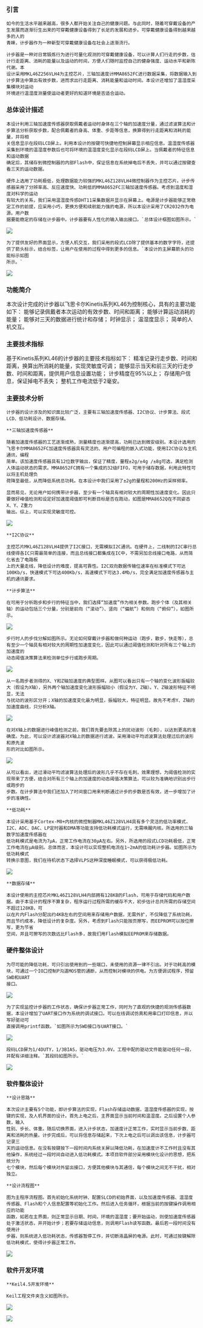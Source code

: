### 引言

    如今的生活水平越来越高，很多人都开始关注自己的健康问题。与此同时，随着可穿戴设备的产生发展而逐渐衍生出来的可穿戴健康设备得到了长足的发展和进步。可穿戴健康设备得到越来越多的人的
	青睐，计步器作为一种新型可穿戴健康设备在社会上逐渐流行。

    计步器是一种对日常锻炼行为进行可量化观测的可穿戴健康设备，可以计算人们行走的步数，估计行走距离、消耗的能量以及运动的时间，方便人们随时监控自己的健身强度、运动水平和新陈代谢。本
	设计采用MKL46Z256VLH4为主控芯片，三轴加速度计MMA8652FC进行数据采集，将数据输入到计步算法中算出有效步数，进而求出行走距离、消耗能量和运动时间。本设计还增加了温湿度采集模块对运动
	环境进行温湿度测量使运动者更好的知道环境是否适合运动。

	
### 总体设计描述

    本设计利用三轴加速度传感器获取佩戴者运动时身体在三个轴的加速度分量，通过滤波算法和计步算法分析获取步数，配合佩戴者的身高、体重、步距等信息，换算得到行走距离和消耗的能量，并将相
	关信息显示在段码LCD屏上。利用本设计的按键可快捷地控制屏幕显示相应信息。温湿度传感器采集到环境的温湿度参数后也可将环境的温湿度变化显示在段码LCD屏上。当佩戴者的特征信息和运动数据
	确定后，其储存到微控制器的内部Flash中，保证信息在系统掉电后不丢失，并可以通过按键查看三天的运动数据。

    硬件上选用了功耗极低，处理数据能力较强的MKL46Z128VLH4微控制器作为主控芯片。计步传感器采用了分辨率高、反应速度快、功耗低的MMA8652FC三轴加速度传感器。考虑到温度和湿度对科学的运动
	有较大的关系，我们采用温湿度传感DHT11采集数据并显示在屏幕上。电源是计步器能够正常稳定工作的前提，应采用小巧，更换方便和续航能力强的电源，所以本设计采用了CR2032作为电源。用户数
	据要能稳定的存储在计步器中。计步器要有人性化的输入输出接口。`总体设计框图如图所示。`

![](/images/posts/pedometer/image1.png)

	为了提供友好的界面显示，方便人机交互，我们采用的段式LCD除了提供基本的数字字符，还提供了箭头标示，结合标签，让用户在使用的过程中得到更多的信息。`本设计的主屏幕箭头的功能标示如图
	所示。`

![](/images/posts/pedometer/image2.png)


### 功能简介

本次设计完成的计步器以飞思卡尔Kinetis系列KL46为控制核心，具有的主要功能如下：
	能够记录佩戴者本次运动的有效步数、时间和距离；
	能够计算运动消耗的能量；
	能够对三天的数据进行统计和存储；
	时钟显示；
	温湿度显示；
	简单的人机交互。
	
	
### 主要技术指标

基于Kinetis系列KL46的计步器的主要技术指标如下：
	精准记录行走步数、时间和距离，换算出所消耗的能量，实现灵敏度可调；
	能够显示当天和前三天的行走步数、时间和距离，提供用户信息设置功能；
	计步精度在95%以上；
	存储用户信息，保证掉电不丢失；
	整机工作电流低于2毫安。	

	
### 主要技术分析

	计步器的设计涉及的知识面比较广泛，主要有三轴加速度传感器、I2C协议、计步算法、段式LCD、低功耗设计、数据存储。

	**三轴加速度传感器**
	
    随着加速度传感器的工艺逐渐成熟，测量精度也逐渐提高，功耗已达到微安级别。本设计选用的飞思卡尔MMA8652FC加速度传感器具有灵活的、用户可编程的嵌入式功能，使用I2C协议与主机通讯，编程
	简单。该加速度传感器具有12位数字输出，保证了精度，量程±2g/±4g /±8g可选，满足检测人体运动状态的需求。MMA8652FC拥有一个集成的32级FIFO，可用于储存数据，利用此特性可以将主机处理负
	荷降至最低，从而降低系统总功耗。在本设计中我们采用了±2g的量程和200Hz的采样频率。

    显而易见，无论用户如何携带计步器，至少有一个轴具有相对较大的周期性加速度变化。因此只要做好峰值检测和设定好加速度阈值即可判断目标是否在跑动，如图是MMA8652Q在不同姿态X、Y、Z重力
	输出。综上，可以实现灵敏度可控。	

![](/images/posts/pedometer/image3.png)

	**I2C协议**

    主控芯片MKL46Z128VLH4提供了I2C接口，无需模拟I2C通讯。在硬件上，二线制的I2C串行总线使得各IC只需最简单的连接，而且总线接口都集成在IC中，不需另加总线接口电路，从而简化省去了电路板
	上的大量走线，降低设计的难度，提高可靠性。I2C双向数据传输位速率在标准模式下可达100Kb/s，快速模式下可达400Kb/s，高速模式下可达3.4Mb/s，完全满足加速度传感器与主机的通讯要求。

	**计步算法**

    在可用于分析跑步和步行的特征当中，我们选择“加速度”作为相关参数。跑步个体（及其相关轴）的运动包括三个分量，分别是前向（“滚动”）、竖向（“偏航”）和侧向（“俯仰”），如图所示。	

![](/images/posts/pedometer/image4.png)

	步行时人的步伐分解如图所示。无论如何穿戴计步器和做何种运动（跑步，散步，快走等），总有至少一个轴具有相对较大的周期性加速度变化，因此可以通过阈值检测和针对所有三个轴上的加速度的
	动态阈值决策算法来检测单位步行或跑步周期。

![](/images/posts/pedometer/image5.png)

	从一名跑步者测得的X、Y和Z轴加速度的典型图样。从图可以看出只有一个轴的变化波形振幅较大（假设为X轴），另外两个轴加速度变化波形振幅较小（假设为Y、Z轴）。Y、Z轴波形特征不明显，无法
	与扰动的波形区分开；X轴的加速度变化最为明显，振幅较大，特征明显。故先不考虑Y、Z轴的加速度曲线，只分析X轴。

![](/images/posts/pedometer/image6.png)

	在对X轴上的数据进行峰值检测之前，我们首先要去除其上的扰动波形（毛刺），以达到更高的准确度。为此，可以设计滤波器对X轴上的数据进行滤波。采用滑动平均滤波算法处理过后的波形和原先波
	形的对比如图所示。

![](/images/posts/pedometer/image7.png)

    从可以看出，进过滑动平均滤波算法处理后的波形几乎不存在毛刺，效果理想，为阈值检测的实现带来了方便，结合对所有三个轴上的加速度的动态阈值决策算法，可以较为准确地识别出步行或跑步的
	步数。在计步算法中我们还加入了时间窗口用来判断通过计步的步数是否有效，进一步增加了计步的准确性。

	**低功耗**

	本设计采用基于Cortex-M0+内核的微控制器MKL46Z128VLH4具有多个灵活的低功率模式，I2C、ADC、DAC、LP定时器和DMA等功能支持低功耗模式运行，无需唤醒内核。所选用的三轴数字加速度传感器在
	低功耗模式是电流为7μA，正常工作电流在30μA左右。另外，所选用的段式LCD功耗极低，正常工作电流在μA级别。总体而言，本设计可以实现整机电流在1~2mA的低功耗计步器。如图所示为低功耗模式
	转换示意图，我们在待机状态下选择VLPS这种深度睡眠模式，可以获得极低功耗。	

![](/images/posts/pedometer/image8.png)	

	**数据存储**
	
	本设计使用的主控芯片MKL46Z128VLH4内部拥有128KB的Flash，可用于存储代码和用户数据。由于本设计的程序不算复杂，程序运行过程所需的缓存不大，初步估计总共所需的存储空间不超过128KB，可
	以在片内Flash分配出约4KB左右的空间用来存储用户数据，无需外扩，不仅降低了系统功耗，而且节约成本，降低设计的复杂度。另外，考虑到Flash只能按页擦写，而EEPROM可以按位擦写，更为节省
	空间，并且可擦写的次数远比Flash多，故我们用Flash模拟EEPROM来存储数据。

	
### 硬件整体设计
	
	为尽可能的降低功耗，可只引出使用到的一些端口，未使用的资源一律不引出。对于功耗高的模块，可通过一个IO口控制P沟道MOS管的通断，从而控制对模块的供电。为方便调试程序，预留SWD和UART
	接口。

![](/images/posts/pedometer/image9.png)

    为了实现监控计步器的工作状态，确保计步器正常工作，同时为了直观的快捷的观测传感器数据，本设计增加了UART接口作为系统的调试接口。可以在线调试仿真和用串口打印信息，并以写好驱动可
	直接调用printf函数。`如图所示为SWD接口与UART接口。`	

![](/images/posts/pedometer/image10.png)

    段码LCD屏为1/4DUTY，1/3BIAS，驱动电压为3.0V。工程中配的驱动文件能驱动任何一段，并配有详细注释。`其段码如图所示。`

![](/images/posts/pedometer/image11.png)


### 软件整体设计

	**设计思路**
	
	本次设计主要有5个功能，即计步算法的实现，Flash存储运动数据，温湿度传感器的实现，按键的实现，及人机界面的设计。首先上电之后，主界面显示当前时间和温湿度。之后设置个人参数，输入
	性别、步长、体重。随后切换界面，进入计步状态，加速度计正常工作，实时显示当前步数、距离和消耗的热量。计步完成后，可以将信息存储起来，下次上电之后可以调出该信息，计步器可记录三
	天的运动信息。在没有按键按下一段时间内系统关屏以降低功耗，在加速度计不工作时且没有其他操作，系统经过一段时间自动进入低功耗模式。本项目软件部分采用模块化设计的思想，把系统分为
	七个模块，然后每个模块对外留出接口，方便其他模块与其通信，每个模块之间无不干扰，相对独立。

	**设计流程图**
	
	图为主程序流程图。首先初始化系统时钟、配置SLCD的初始界面，以及加速度传感器、温湿度传感器、Flash和个人信息配置等初始化工作。然后进入任务循环，根据当前的按键操作调用相应的功能
	函数，如若在主界面，则正常显示日期、时间，环境的温湿度；要开始运动，则使加速度传感器处于激活状态，并开始计步；若要存储运动信息，则调用Flash读写函数。最后若一段时间没有使用计
	步器，则系统进入低功耗状态，传感器暂停工作，并切断液晶屏的电源。此时，可通过按键解除低功耗模式，使得计步器正常工作。

![](/images/posts/pedometer/image12.png)


### 软件开发环境

	**Keil4.5开发环境**

	Keil工程文件夹含义如图所示。
	
![](/images/posts/pedometer/image13.png)	

![](/images/posts/pedometer/image14.png)
